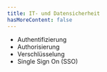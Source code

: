 ```yaml
---
title: IT- und Datensicherheit
hasMoreContent: false
---
```


* Authentifizierung
* Authorisierung
* Verschlüsselung
* Single Sign On (SSO)
<!--more-->


